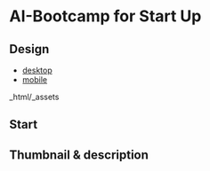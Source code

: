 # AI-Bootcamp for Start Up

## Design

- [desktop](https://xd.adobe.com/view/d11f0dcc-e34d-467b-87c3-3b184b62b921-844c/?fullscreen)
- [mobile](https://xd.adobe.com/view/6fa99b5b-90ae-40fa-be58-331463f75bc7-3afa/)

\_html/\_assets


## Start

## Thumbnail & description